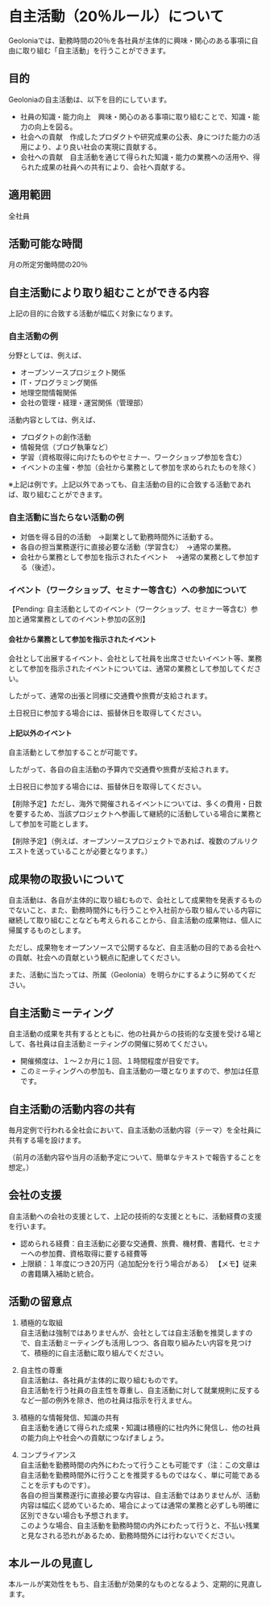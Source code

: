 # 自主活動（20％ルール）について

Geoloniaでは、勤務時間の20％を各社員が主体的に興味・関心のある事項に自由に取り組む「自主活動」を行うことができます。

## 目的
Geoloniaの自主活動は、以下を目的にしています。
- 社員の知識・能力向上　興味・関心のある事項に取り組むことで、知識・能力の向上を図る。
- 社会への貢献　作成したプロダクトや研究成果の公表、身につけた能力の活用により、より良い社会の実現に貢献する。
- 会社への貢献　自主活動を通じて得られた知識・能力の業務への活用や、得られた成果の社員への共有により、会社へ貢献する。

## 適用範囲
全社員

## 活動可能な時間
月の所定労働時間の20％

## 自主活動により取り組むことができる内容
上記の目的に合致する活動が幅広く対象になります。

### 自主活動の例
分野としては、例えば、
- オープンソースプロジェクト関係
- IT・プログラミング関係
- 地理空間情報関係
- 会社の管理・経理・運営関係（管理部）

活動内容としては、例えば、
- プロダクトの創作活動
- 情報発信（ブログ執筆など）
- 学習（資格取得に向けたものやセミナー、ワークショップ参加を含む）
- イベントの主催・参加（会社から業務として参加を求められたものを除く）

※上記は例です。上記以外であっても、自主活動の目的に合致する活動であれば、取り組むことができます。

### 自主活動に当たらない活動の例
- 対価を得る目的の活動　→副業として勤務時間外に活動する。
- 各自の担当業務遂行に直接必要な活動（学習含む）　→通常の業務。
- 会社から業務として参加を指示されたイベント　→通常の業務として参加する（後述）。

### イベント（ワークショップ、セミナー等含む）への参加について
【Pending: 自主活動としてのイベント（ワークショップ、セミナー等含む）参加と通常業務としてのイベント参加の区別】
#### 会社から業務として参加を指示されたイベント
会社として出展するイベント、会社として社員を出席させたいイベント等、業務として参加を指示されたイベントについては、通常の業務として参加してください。

したがって、通常の出張と同様に交通費や旅費が支給されます。

土日祝日に参加する場合には、振替休日を取得してください。

#### 上記以外のイベント
自主活動として参加することが可能です。

したがって、各自の自主活動の予算内で交通費や旅費が支給されます。

土日祝日に参加する場合には、振替休日を取得してください。

【削除予定】ただし、海外で開催されるイベントについては、多くの費用・日数を要するため、当該プロジェクトへ参画して継続的に活動している場合に業務として参加を可能とします。

【削除予定】（例えば、オープンソースプロジェクトであれば、複数のプルリクエストを送っていることが必要となります。）

## 成果物の取扱いについて
自主活動は、各自が主体的に取り組むもので、会社として成果物を発表するものでないこと、また、勤務時間外にも行うことや入社前から取り組んでいる内容に継続して取り組むことなども考えられることから、自主活動の成果物は、個人に帰属するものとします。

ただし、成果物をオープンソースで公開するなど、自主活動の目的である会社への貢献、社会への貢献という観点に配慮してください。

また、活動に当たっては、所属（Geolonia）を明らかにするように努めてください。

## 自主活動ミーティング
自主活動の成果を共有するとともに、他の社員からの技術的な支援を受ける場として、各社員は自主活動ミーティングの開催に努めてください。
- 開催頻度は、１～２か月に１回、１時間程度が目安です。
- このミーティングへの参加も、自主活動の一環となりますので、参加は任意です。

## 自主活動の活動内容の共有
毎月定例で行われる全社会において、自主活動の活動内容（テーマ）を全社員に共有する場を設けます。

（前月の活動内容や当月の活動予定について、簡単なテキストで報告することを想定。）

## 会社の支援
自主活動への会社の支援として、上記の技術的な支援とともに、活動経費の支援を行います。
- 認められる経費：自主活動に必要な交通費、旅費、機材費、書籍代、セミナーへの参加費、資格取得に要する経費等
- 上限額：１年度につき20万円（追加配分を行う場合がある）
【メモ】従来の書籍購入補助と統合。

## 活動の留意点
1. 積極的な取組  
自主活動は強制ではありませんが、会社としては自主活動を推奨しますので、自主活動ミーティングも活用しつつ、各自取り組みたい内容を見つけて、積極的に自主活動に取り組んでください。

2. 自主性の尊重  
自主活動は、各社員が主体的に取り組むものです。  
自主活動を行う社員の自主性を尊重し、自主活動に対して就業規則に反するなど一部の例外を除き、他の社員は指示を行えません。

4. 積極的な情報発信、知識の共有  
自主活動を通じて得られた成果・知識は積極的に社内外に発信し、他の社員の能力向上や社会への貢献につなげましょう。  

5. コンプライアンス  
自主活動を勤務時間の内外にわたって行うことも可能です（注：この文章は自主活動を勤務時間外に行うことを推奨するものではなく、単に可能であることを示すものです）。  
各自の担当業務遂行に直接必要な内容は、自主活動ではありませんが、活動内容は幅広く認めているため、場合によっては通常の業務と必ずしも明確に区別できない場合も予想されます。  
このような場合、自主活動を勤務時間の内外にわたって行うと、不払い残業と見なされる恐れがあるため、勤務時間外には行わないでください。  

## 本ルールの見直し
本ルールが実効性をもち、自主活動が効果的なものとなるよう、定期的に見直します。
